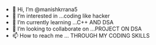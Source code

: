 - 👋 Hi, I’m @manishkrrana5
- 👀 I’m interested in ...coding like hacker
- 🌱 I’m currently learning ...C++ AND DSA
- 💞️ I’m looking to collaborate on ...PROJECT ON DSA
- 📫 How to reach me ...
THROUGH MY CODING SKILLS
<!---
manishkrrana5/manishkrrana5 is a ✨ special ✨ repository because its `README.md` (this file) appears on your GitHub profile.
You can click the Preview link to take a look at your changes.
--->
